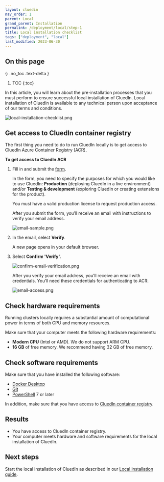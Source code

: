 ```yaml
---
layout: cluedin
nav_order: 1
parent: Local
grand_parent: Installation
permalink: /deployment/local/step-1
title: Local installation checklist
tags: ["deployment", "local"]
last_modified: 2023-06-30
---
```

## On this page
{: .no_toc .text-delta }
1. TOC
{:toc}

In this article, you will learn about the pre-installation processes that you must perform to ensure successful local installation of CluedIn. Local installation of CluedIn is available to any technical person upon acceptance of our terms and conditions.

![local-installation-checklist.png](../../assets/images/local-install/local-installation-checklist.png)

## Get access to CluedIn container registry

The first thing you need to do to run CluedIn locally is to get access to CluedIn Azure Container Registry (ACR).

**To get access to CluedIn ACR**

1. Fill in and submit the [form](https://forms.office.com/pages/responsepage.aspx?id=YSiu9fyznUSp50nBTQEawIEsLHex0dtAnRBIgXFdeu5UQ0ZFWU0wUFI4N1lDMkRRSFpPSUg2QjdSWCQlQCN0PWcu).

    In the form, you need to specify the purposes for which you would like to use CluedIn: **Production** (deploying CluedIn in a live environment) and/or **Testing & development** (exploring CluedIn or creating extensions for the product).

    You must have a valid production license to request production access.

    After you submit the form, you'll receive an email with instructions to verify your email address.
    
    ![email-sample.png](../../assets/images/local-install/email-sample.png)

1. In the email, select **Verify**.

    A new page opens in your default browser.

1. Select **Confirm 'Verify'**.

    ![confirm-email-verification.png](../../assets/images/local-install/confirm-email-verification.png)
    
    After you verify your email address, you'll receive an email with credentials. You'll need these credentials for authenticating to ACR.

    ![email-access.png](../../assets/images/local-install/email-access.png)

## Check hardware requirements

Running clusters locally requires a substantial amount of computational power in terms of both CPU and memory resources.

Make sure that your computer meets the following hardware requirements:

- **Modern CPU** (Intel or AMD). We do not support ARM CPU.
- **16 GB** of free memory. We recommend having 32 GB of free memory.

## Check software requirements

Make sure that you have installed the following software:

- [Docker Desktop](https://www.docker.com/products/docker-desktop/)
- [Git](https://gitforwindows.org/)
- [PowerShell](https://learn.microsoft.com/en-us/powershell/scripting/install/installing-powershell?view=powershell-7.3) 7 or later

In addition, make sure that you have access to [CluedIn container registry](#get-access-to-cluedin-container-registry).

## Results

- You have access to CluedIn container registry.
- Your computer meets hardware and software requirements for the local installation of CluedIn.

## Next steps

Start the local installation of CluedIn as described in our [Local installation guide](/deployment/local/step-2).